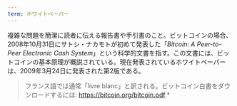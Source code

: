 ```yaml
---
term: ホワイトペーパー
---
```

複雑な問題を簡潔に読者に伝える報告書や手引書のこと。ビットコインの場合、2008年10月31日にサトシ・ナカモトが初めて発表した「*Bitcoin: A Peer-to-Peer Electronic Cash System*」という科学的文書を指す。この文書には、ビットコインの基本原理が概説されている。現在発表されているホワイトペーパーは、2009年3月24日に発表された第2版である。

> フランス語では通常「livre blanc」と訳される。ビットコイン白書をダウンロードするには: https://bitcoin.org/bitcoin.pdf.*